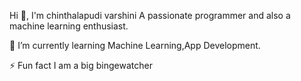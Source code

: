 Hi 👋, I'm chinthalapudi varshini
A passionate programmer and also a machine learning enthusiast.


🌱 I’m currently learning Machine Learning,App Development.

⚡ Fun fact I am a big bingewatcher
